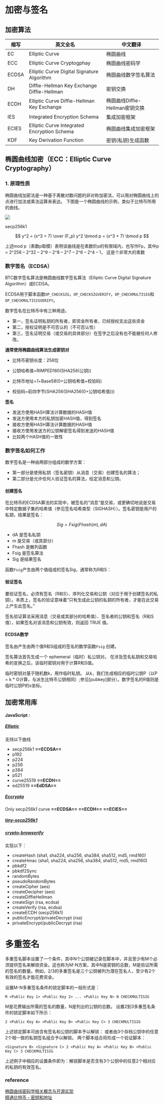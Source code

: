 
# 加密与签名



## 加密算法

缩写  |	英文全名 |	中文翻译
---|---| ---
EC |Elliptic Curve |椭圆曲线
ECC |	Elliptic Curve Cryptogphay |	椭圆曲线密码学
ECDSA |	Elliptic Curve Digital Signature Algorithm |	椭圆曲线数字签名算法
DH |	Diffie-Hellman Key Exchange	Diffie-Hellman |密钥交换
ECDH |	Elliptic Curve Diffie-Hellman Key Exchange |	椭圆曲线Diffie-Hellman密钥交换
IES	|Integrated Encryption Schema	|集成加密框架
ECIES |	Elliptic Curve Integrated Encryption Schema	|椭圆曲线集成加密框架
KDF	 |Key Derivation Function|	密钥(私钥)生成函数

  

## 椭圆曲线加密（ECC：Elliptic Curve Cryptography）
### 1. 原理性质
椭圆曲线加密法是一种基于离散对数问题的非对称加密法，可以用对椭圆曲线上的点进行加法或乘法运算来表达。 下图是一个椭圆曲线的示例，类似于比特币所用的曲线。
<html>
<img src='http://upload-images.jianshu.io/upload_images/1785959-38f55b8ef0bdae9f.png?imageMogr2/auto-orient/strip%7CimageView2/2/w/1240'/>
</html>

secp256k1
```math

y^2 = (x^3 + 7) \over (F_p)

 y^2 \bmod p = (x^3 + 7) \bmod p

```
上述mod p（素数p取模）表明该曲线是在素数阶p的有限域内，也写作Fp，其中p = 2^256 – 2^32 – 2^9 – 2^8 – 2^7 – 2^6 – 2^4 – 1， 这是个非常大的素数

### 数字签名（ECDSA）

BTC数字签名算法是椭圆曲线数字签名算法（Elliptic Curve Digital Signature Algorithm）或ECDSA。

ECDSA用于脚本函数`OP_CHECKSIG`，`OP_CHECKSIGVERIFY`，`OP_CHECKMULTISIG`和`OP_CHECKMULTISIGVERIFY`。

数字签名在比特币中有三种用途。
- 第一，签名证明私钥的所有者，即资金所有者，已经授权支出这些资金
- 第二，授权证明是不可否认的（不可否认性）
- 第三，签名证明交易（或交易的具体部分）在签字之后没有也不能被任何人修改。

**通常使用椭圆曲线算法生成密钥对**

- 比特币密钥长度：256位

- 公钥哈希值=RIMPED160(SHA256(公钥))

- 比特币地址=*1*+Base58(0+公钥哈希值+校验码)

- 校验码=前四字节(SHA256(SHA256(0+公钥哈希值)))

  

**签名** 

- 发送方使用HASH算法计算数据的HASH值
- 发送方使用本方的私钥加密HASH值，得到签名
- 接收方使用HASH算法计算数据的HASH值
- 接收方使用发送方的公钥解密签名得到发送的HASH值
- 比较两个HASH值的一致性



### 数字签名如何工作
数字签名是一种由两部分组成的数学方案：
- 第一部分是使用私钥（签名密钥）从消息（交易）创建签名的算法； 
-  第二部分是允许任何人验证签名的算法，给定消息和公钥。

#### 创建签名
在比特币的ECDSA算法的实现中，被签名的“消息”是交易，或更确切地说是交易中特定数据子集的哈希值（参见签名哈希类型（SIGHASH））。签名密钥是用户的私钥，结果是签名：
```math
Sig = F{sig}(F{hash}(m),   dA)
```
- dA 是签名私钥
- m 是交易（或其部分）
- Fhash 是散列函数
- Fsig 是签名算法
- Sig 是结果签名

函数` Fsig `产生由两个值组成的签名Sig，通常称为R和S：

#### 验证签名

要验证签名，必须有签名（R和S）、序列化交易和公钥（对应于用于创建签名的私钥）。本质上，签名的验证意味着“只有生成此公钥的私钥的所有者，才能在此交易上产生此签名。”

签名验证算法采用消息（交易或其部分的哈希值）、签名者的公钥和签名（R和S值），如果签名对该消息和公钥有效，则返回 TRUE 值。

#### ECDSA数学
签名由产生由两个值R和S组成的签名的数学函数`Fsig` 创建。

签名算法首先生成一个 ephemeral（临时）私公钥对。 在涉及签名私钥和交易哈希的变换之后，该临时密钥对用于计算R和S值。

临时密钥对基于随机数k，用作临时私钥。 从k，我们生成相应的临时公钥P（以P = k * G计算，与派生比特币公钥相同）;参见[pubkey]部分）。数字签名的R值则是临时公钥P的x坐标。




## 加密常用库
#### JavaScript :
##### [Elliptic](https://github.com/indutny/elliptic)
支持以下曲线
- secp256k1  **==ECDSA==** 
- p192
- p224
- p256
- p384
- p521
- curve25519 **==ECDH==**
- ed25519  **==EdDSA==**

##### [Eccrypto](https://github.com/bitchan/eccrypto)
Only secp256k1 curve **==ECDSA==** **==ECDH==** **==ECIES==**

##### [tiny-secp256k1](https://github.com/bitcoinjs/tiny-secp256k1)

##### [crypto-browserify](https://github.com/crypto-browserify/crypto-browserify)
实现以下：

* createHash (sha1, sha224, sha256, sha384, sha512, md5, rmd160)
* createHmac (sha1, sha224, sha256, sha384, sha512, md5, rmd160)
* pbkdf2
* pbkdf2Sync
* randomBytes
* pseudoRandomBytes
* createCipher (aes)
* createDecipher (aes)
* createDiffieHellman
* createSign (rsa, ecdsa)
* createVerify (rsa, ecdsa)
* createECDH (secp256k1)
* publicEncrypt/privateDecrypt (rsa)
* privateEncrypt/publicDecrypt (rsa)



# 多重签名

多重签名脚本设置了一个条件，其中N个公钥被记录在脚本中，并且至少有M个必须提供签名来解锁资金。这也称为M-N方案，其中N是密钥的总数，M是验证所需的签名的数量。例如，2/3的多重签名是三个公钥被列为潜在签名人，至少有2个有效的签名才能花费资金。

设置M-N多重签名条件的锁定脚本的一般形式是：

```
M <Public Key 1> <Public Key 2> ... <Public Key N> N CHECKMULTISIG
```

M是花费输出所需的签名的数量，N是列出的公钥的总数。 设置2到3多重签名条件的锁定脚本如下所示：

```
2 <Public Key A> <Public Key B> <Public Key C> 3 CHECKMULTISIG
```

上述锁定脚本可由含有签名和公钥的脚本予以解锁： 或者由3个存档公钥中的任意2个相一致的私钥签名组合予以解锁。 两个脚本组合将形成一个验证脚本：

```
<Signature B> <Signature C> 2 <Public Key A> <Public Key B> <Public Key C> 3 CHECKMULTISIG
```

上述例子中相应的设置条件即为：解锁脚本是否含有3个公钥中的任意2个相对应的私钥的有效签名。






### reference

[椭圆曲线密码学相关概念与开源实现](https://blog.xiaofuxing.name/2017/05/10/more_on_ecc.html)  
[精通比特币 - 密钥和地址](https://wizardforcel.gitbooks.io/masterbitcoin2cn/content/ch04.html)
